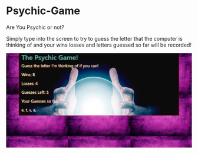 # Psychic-Game

Are You Psychic or not?

Simply type into the screen to try to guess the letter that  the computer is thinking of and your wins losses and letters guessed so far will be recorded!

![screenshot](assets/images/screenshot.png?raw=true "screenshot")
